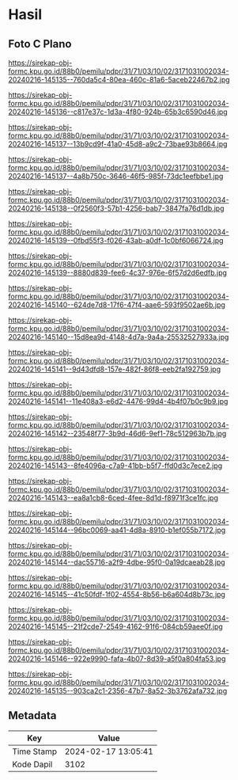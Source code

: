 # Hasil

## Foto C Plano

https://sirekap-obj-formc.kpu.go.id/88b0/pemilu/pdpr/31/71/03/10/02/3171031002034-20240216-145135--760da5c4-80ea-460c-81a6-5aceb22467b2.jpg

https://sirekap-obj-formc.kpu.go.id/88b0/pemilu/pdpr/31/71/03/10/02/3171031002034-20240216-145136--c817e37c-1d3a-4f80-924b-65b3c6590d46.jpg

https://sirekap-obj-formc.kpu.go.id/88b0/pemilu/pdpr/31/71/03/10/02/3171031002034-20240216-145137--13b9cd9f-41a0-45d8-a9c2-73bae93b8664.jpg

https://sirekap-obj-formc.kpu.go.id/88b0/pemilu/pdpr/31/71/03/10/02/3171031002034-20240216-145137--4a8b750c-3646-46f5-985f-73dc1eefbbe1.jpg

https://sirekap-obj-formc.kpu.go.id/88b0/pemilu/pdpr/31/71/03/10/02/3171031002034-20240216-145138--0f2560f3-57b1-4256-bab7-3847fa76d1db.jpg

https://sirekap-obj-formc.kpu.go.id/88b0/pemilu/pdpr/31/71/03/10/02/3171031002034-20240216-145139--0fbd55f3-f026-43ab-a0df-1c0bf6066724.jpg

https://sirekap-obj-formc.kpu.go.id/88b0/pemilu/pdpr/31/71/03/10/02/3171031002034-20240216-145139--8880d839-fee6-4c37-976e-6f57d2d6edfb.jpg

https://sirekap-obj-formc.kpu.go.id/88b0/pemilu/pdpr/31/71/03/10/02/3171031002034-20240216-145140--624de7d8-17f6-47f4-aae6-593f9502ae6b.jpg

https://sirekap-obj-formc.kpu.go.id/88b0/pemilu/pdpr/31/71/03/10/02/3171031002034-20240216-145140--15d8ea9d-4148-4d7a-9a4a-25532527933a.jpg

https://sirekap-obj-formc.kpu.go.id/88b0/pemilu/pdpr/31/71/03/10/02/3171031002034-20240216-145141--9d43dfd8-157e-482f-86f8-eeb2fa192759.jpg

https://sirekap-obj-formc.kpu.go.id/88b0/pemilu/pdpr/31/71/03/10/02/3171031002034-20240216-145141--11e408a3-e6d2-4476-99d4-4b4f07b0c9b9.jpg

https://sirekap-obj-formc.kpu.go.id/88b0/pemilu/pdpr/31/71/03/10/02/3171031002034-20240216-145142--23548f77-3b9d-46d6-9ef1-78c512963b7b.jpg

https://sirekap-obj-formc.kpu.go.id/88b0/pemilu/pdpr/31/71/03/10/02/3171031002034-20240216-145143--8fe4096a-c7a9-41bb-b5f7-ffd0d3c7ece2.jpg

https://sirekap-obj-formc.kpu.go.id/88b0/pemilu/pdpr/31/71/03/10/02/3171031002034-20240216-145143--ea8a1cb8-6ced-4fee-8d1d-f8971f3ce1fc.jpg

https://sirekap-obj-formc.kpu.go.id/88b0/pemilu/pdpr/31/71/03/10/02/3171031002034-20240216-145144--96bc0069-aa41-4d8a-8910-b1ef055b7172.jpg

https://sirekap-obj-formc.kpu.go.id/88b0/pemilu/pdpr/31/71/03/10/02/3171031002034-20240216-145144--dac55716-a2f9-4dbe-95f0-0a19dcaeab28.jpg

https://sirekap-obj-formc.kpu.go.id/88b0/pemilu/pdpr/31/71/03/10/02/3171031002034-20240216-145145--41c50fdf-1f02-4554-8b56-b6a604d8b73c.jpg

https://sirekap-obj-formc.kpu.go.id/88b0/pemilu/pdpr/31/71/03/10/02/3171031002034-20240216-145145--21f2cde7-2549-4162-91f6-084cb59aee0f.jpg

https://sirekap-obj-formc.kpu.go.id/88b0/pemilu/pdpr/31/71/03/10/02/3171031002034-20240216-145146--922e9990-fafa-4b07-8d39-a5f0a804fa53.jpg

https://sirekap-obj-formc.kpu.go.id/88b0/pemilu/pdpr/31/71/03/10/02/3171031002034-20240216-145135--903ca2c1-2356-47b7-8a52-3b3762afa732.jpg


## Metadata

| Key        | Value               |
| ---------- | ------------------- |
| Time Stamp | 2024-02-17 13:05:41 |
| Kode Dapil | 3102                |



